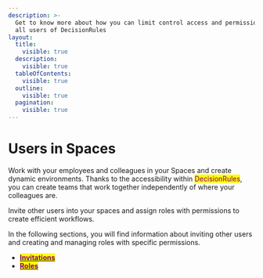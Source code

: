 ```yaml
---
description: >-
  Get to know more about how you can limit control access and permissions for
  all users of DecisionRules
layout:
  title:
    visible: true
  description:
    visible: true
  tableOfContents:
    visible: true
  outline:
    visible: true
  pagination:
    visible: true
---
```


# Users in Spaces

Work with your employees and colleagues in your Spaces and create dynamic environments. Thanks to the accessibility within <mark style="color:purple;">DecisionRules</mark>, you can create teams that work together independently of where your colleagues are.

Invite other users into your spaces and assign roles with permissions to create efficient workflows.

In the following sections, you will find information about inviting other users and creating and managing roles with specific permissions.

* [<mark style="color:purple;">**Invitations**</mark>](how-to-invite-a-new-user.md)
* [<mark style="color:purple;">**Roles**</mark>](roles.md)
